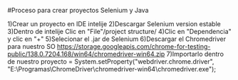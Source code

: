 #Proceso para crear proyectos Selenium y Java

1)Crear un proyecto en IDE intelije
2)Descargar Selenium version estable
3)Dentro de intelije Clic en "File"/project structure/
4)Clic en "Dependencia" y clic en "+"
5)Selecionar el .jar de Selenium
6)Descargar el Chromedriver para nuestro SO https://storage.googleapis.com/chrome-for-testing-public/138.0.7204.168/win64/chromedriver-win64.zip
7)Importarlo dentro de nuestro proyecto = System.setProperty("webdriver.chrome.driver", "E:\\Programas\\ChromeDriver\\chromedriver-win64\\chromedriver.exe");